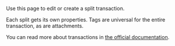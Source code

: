 Use this page to edit or create a split transaction. 

Each split gets its own properties. Tags are universal for the entire transaction, as are attachments.

You can read more about transactions in [the official documentation](https://firefly-iii.readthedocs.io/en/latest/concepts/transactions.html).
